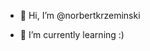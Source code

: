 - 👋 Hi, I’m @norbertkrzeminski

- 🌱 I’m currently learning :) 


<!---
norbertkrzeminski/norbertkrzeminski is a ✨ special ✨ repository because its `README.md` (this file) appears on your GitHub profile.
You can click the Preview link to take a look at your changes.
- 👀 I’m interested in ...
- 💞️ I’m looking to collaborate on ...
- 📫 How to reach me ...
--->
